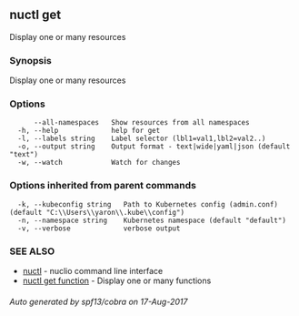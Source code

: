 ## nuctl get

Display one or many resources

### Synopsis


Display one or many resources

### Options

```
      --all-namespaces   Show resources from all namespaces
  -h, --help             help for get
  -l, --labels string    Label selector (lbl1=val1,lbl2=val2..)
  -o, --output string    Output format - text|wide|yaml|json (default "text")
  -w, --watch            Watch for changes
```

### Options inherited from parent commands

```
  -k, --kubeconfig string   Path to Kubernetes config (admin.conf) (default "C:\\Users\\yaron\\.kube\\config")
  -n, --namespace string    Kubernetes namespace (default "default")
  -v, --verbose             verbose output
```

### SEE ALSO
* [nuctl](nuctl.md)	 - nuclio command line interface
* [nuctl get function](nuctl_get_function.md)	 - Display one or many functions

###### Auto generated by spf13/cobra on 17-Aug-2017
